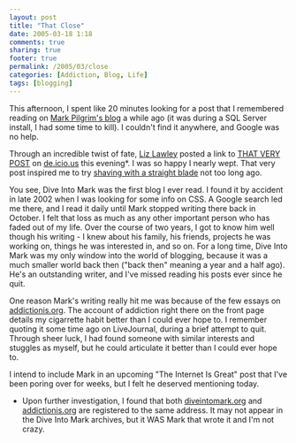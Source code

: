 ```yaml
---
layout: post
title: "That Close"
date: 2005-03-18 1:18
comments: true
sharing: true
footer: true
permalink: /2005/03/close
categories: [Addiction, Blog, Life]
tags: [blogging]
---
```

This afternoon, I spent like 20 minutes looking for a post that I remembered reading on <a href="http://www.diveintomark.org/">Mark Pilgrim's blog</a> a while ago (it was during a SQL Server install, I had some time to kill).  I couldn't find it anywhere, and Google was no help.

Through an incredible twist of fate, <a href="http://www.mamamusings.net/">Liz Lawley</a> posted a link to <a href="http://addictionis.org/close/">THAT VERY POST</a> on <a href="http://del.icio.us/">de.icio.us</a> this evening*.  I was so happy I nearly wept.  That very post inspired me to try <a href="http://www.livejournal.com/users/brocklisoup/471301.html">shaving with a straight blade</a> not too long ago.

You see, Dive Into Mark was the first blog I ever read.  I found it by accident in late 2002 when I was looking for some info on CSS.  A Google search led me there, and I read it daily until Mark stopped writing there back in October.  I felt that loss as much as any other important person who has faded out of my life.  Over the course of two years, I got to know him well though his writing - I knew about his family, his friends, projects he was working on, things he was interested in, and so on.  For a long time, Dive Into Mark was my only window into the world of blogging, because it was a much smaller world back then ("back then" meaning a year and a half ago).  He's an outstanding writer, and I've missed reading his posts ever since he quit.

One reason Mark's writing really hit me was because of the few essays on <a href="http://addictionis.org/">addictionis.org</a>.  The account of addiction right there on the front page details my cigarrette habit better than I could ever hope to.  I remember quoting it some time ago on LiveJournal, during a brief attempt to quit.  Through sheer luck, I had found someone with similar interests and stuggles as myself, but he could articulate it better than I could ever hope to.

I intend to include Mark in an upcoming "The Internet Is Great" post that I've been poring over for weeks, but I felt he deserved mentioning today.

* Upon further investigation, I found that both <a href="http://www.diveintomark.org/">diveintomark.org</a> and <a href="http://addictionis.org/">addictionis.org</a> are registered to the same address.  It may not appear in the Dive Into Mark archives, but it WAS Mark that wrote it and I'm not crazy.

